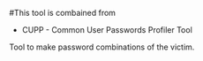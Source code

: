 #This tool is combained from 
+ CUPP - Common User Passwords Profiler Tool

Tool to make password combinations of the victim.
